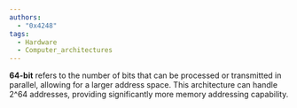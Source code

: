 ```yaml
---
authors:
  - "0x4248"
tags:
  - Hardware
  - Computer_architectures
---
```

**64-bit** refers to the number of bits that can be processed or transmitted in parallel, allowing for a larger address space. This architecture can handle 2^64 addresses, providing significantly more memory addressing capability.